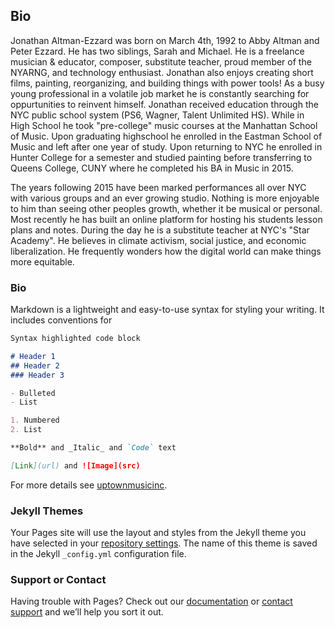 ## Bio

Jonathan Altman-Ezzard was born on March 4th, 1992 to Abby Altman and Peter Ezzard. He has two siblings, Sarah and Michael. He is a freelance musician & educator, composer, substitute teacher, proud member of the NYARNG, and technology enthusiast. Jonathan also enjoys creating short films, painting, reorganizing, and building things with power tools! As a busy young professional in a volatile job market he is constantly searching for oppurtunities to reinvent himself. Jonathan received education through the NYC public school system (PS6, Wagner, Talent Unlimited HS). While in High School he took "pre-college" music courses at the Manhattan School of Music. Upon graduating highschool he enrolled in the Eastman School of Music and left after one year of study. Upon returning to NYC he enrolled in Hunter College for a semester and studied painting before transferring to Queens College, CUNY where he completed his BA in Music in 2015.

The years following 2015 have been marked performances all over NYC with various groups and an ever growing studio. Nothing is more enjoyable to him than seeing other peoples growth, whether it be musical or personal. Most recently he has built an online platform for hosting his students lesson plans and notes. During the day he is a substitute teacher at NYC's "Star Academy". He believes in climate activism, social justice, and economic liberalization. He frequently wonders how the digital world can make things more equitable. 




### Bio

Markdown is a lightweight and easy-to-use syntax for styling your writing. It includes conventions for

```markdown
Syntax highlighted code block

# Header 1
## Header 2
### Header 3

- Bulleted
- List

1. Numbered
2. List

**Bold** and _Italic_ and `Code` text

[Link](url) and ![Image](src)
```

For more details see [uptownmusicinc](https://uptownmusic.nyc).

### Jekyll Themes

Your Pages site will use the layout and styles from the Jekyll theme you have selected in your [repository settings](https://github.com/jaltmane/jaltmane.github.io/settings). The name of this theme is saved in the Jekyll `_config.yml` configuration file.

### Support or Contact

Having trouble with Pages? Check out our [documentation](https://docs.github.com/categories/github-pages-basics/) or [contact support](https://support.github.com/contact) and we’ll help you sort it out.

